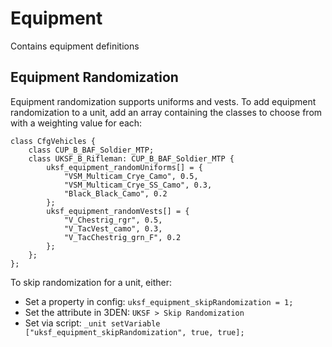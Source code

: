 # Equipment

Contains equipment definitions

## Equipment Randomization

Equipment randomization supports uniforms and vests.
To add equipment randomization to a unit, add an array containing the classes to choose from with a weighting value for each:

```sqf
class CfgVehicles {
    class CUP_B_BAF_Soldier_MTP;
    class UKSF_B_Rifleman: CUP_B_BAF_Soldier_MTP {
        uksf_equipment_randomUniforms[] = {
            "VSM_Multicam_Crye_Camo", 0.5,
            "VSM_Multicam_Crye_SS_Camo", 0.3,
            "Black_Black_Camo", 0.2
        };
        uksf_equipment_randomVests[] = {
            "V_Chestrig_rgr", 0.5,
            "V_TacVest_camo", 0.3,
            "V_TacChestrig_grn_F", 0.2
        };
    };
};
```

To skip randomization for a unit, either:

- Set a property in config: `uksf_equipment_skipRandomization = 1;`
- Set the attribute in 3DEN: `UKSF > Skip Randomization`
- Set via script: `_unit setVariable ["uksf_equipment_skipRandomization", true, true];`
